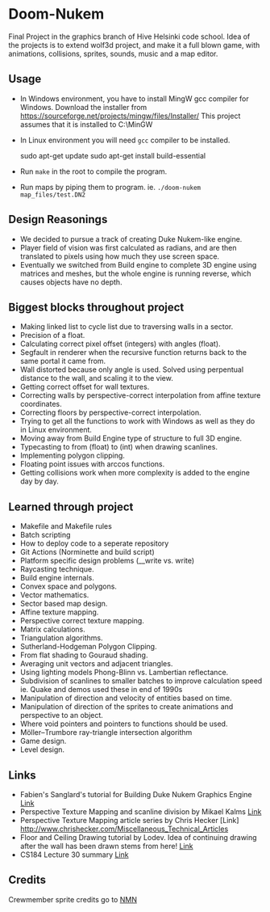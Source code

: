 # Doom-Nukem
Final Project in the graphics branch of Hive Helsinki code school. Idea of the projects is to extend wolf3d project, and make it a full blown game, with animations, collisions, sprites, sounds, music and a map editor.

## Usage
- In Windows environment, you have to install MingW gcc compiler for Windows.
Download the installer from https://sourceforge.net/projects/mingw/files/Installer/
This project assumes that it is installed to C:\MinGW
- In Linux environment you will need `gcc` compiler to be installed.

	sudo apt-get update
	sudo apt-get install build-essential

- Run `make` in the root to compile the program.
- Run maps by piping them to program. ie.
	`./doom-nukem map_files/test.DN2`

## Design Reasonings
- We decided to pursue a track of creating Duke Nukem-like engine.
- Player field of vision was first calculated as radians, and are then translated to pixels using how much they use screen space.
- Eventually we switched from Build engine to complete 3D engine using matrices and meshes, but the whole engine is running reverse, which causes objects have no depth.

## Biggest blocks throughout project
- Making linked list to cycle list due to traversing walls in a sector.
- Precision of a float.
- Calculating correct pixel offset (integers) with angles (float).
- Segfault in renderer when the recursive function returns back to the same portal it came from.
- Wall distorted because only angle is used. Solved using perpentual distance to the wall, and scaling it to the view.
- Getting correct offset for wall textures.
- Correcting walls by perspective-correct interpolation from affine texture coordinates.
- Correcting floors by perspective-correct interpolation.
- Trying to get all the functions to work with Windows as well as they do in Linux environment.
- Moving away from Build Engine type of structure to full 3D engine.
- Typecasting to from (float) to (int) when drawing scanlines.
- Implementing polygon clipping.
- Floating point issues with arccos functions.
- Getting collisions work when more complexity is added to the engine day by day.

## Learned through project
- Makefile and Makefile rules
- Batch scripting
- How to deploy code to a seperate repository
- Git Actions (Norminette and build script)
- Platform specific design problems (__write vs. write)
- Raycasting technique.
- Build engine internals.
- Convex space and polygons.
- Vector mathematics.
- Sector based map design.
- Affine texture mapping.
- Perspective correct texture mapping.
- Matrix calculations.
- Triangulation algorithms.
- Sutherland-Hodgeman Polygon Clipping.
- From flat shading to Gouraud shading.
- Averaging unit vectors and adjacent triangles.
- Using lighting models Phong-Blinn vs. Lambertian reflectance.
- Subdivision of scanlines to smaller batches to improve calculation speed ie. Quake and demos used these in end of 1990s
- Manipulation of direction and velocity of entities based on time.
- Manipulation of direction of the sprites to create animations and perspective to an object.
- Where void pointers and pointers to functions should be used.
- Möller–Trumbore ray-triangle intersection algorithm
- Game design.
- Level design.

## Links
- Fabien's Sanglard's tutorial for Building Duke Nukem Graphics Engine [Link](https://fabiensanglard.net/duke3d/build_engine_internals.php)
- Perspective Texture Mapping and scanline division by Mikael Kalms [Link](https://www.lysator.liu.se/~mikaelk/doc/perspectivetexture/)
- Perspective Texture Mapping article series by Chris Hecker [Link] http://www.chrishecker.com/Miscellaneous_Technical_Articles
- Floor and Ceiling Drawing tutorial by Lodev. Idea of continuing drawing after the wall has been drawn stems from here! [Link](https://lodev.org/cgtutor/raycasting2.html)
- CS184 Lecture 30 summary [Link](https://people.eecs.berkeley.edu/~jfc/cs184f98/lec30/lec30.html)

## Credits
Crewmember sprite credits go to [NMN](https://opengameart.org/users/nmn)
